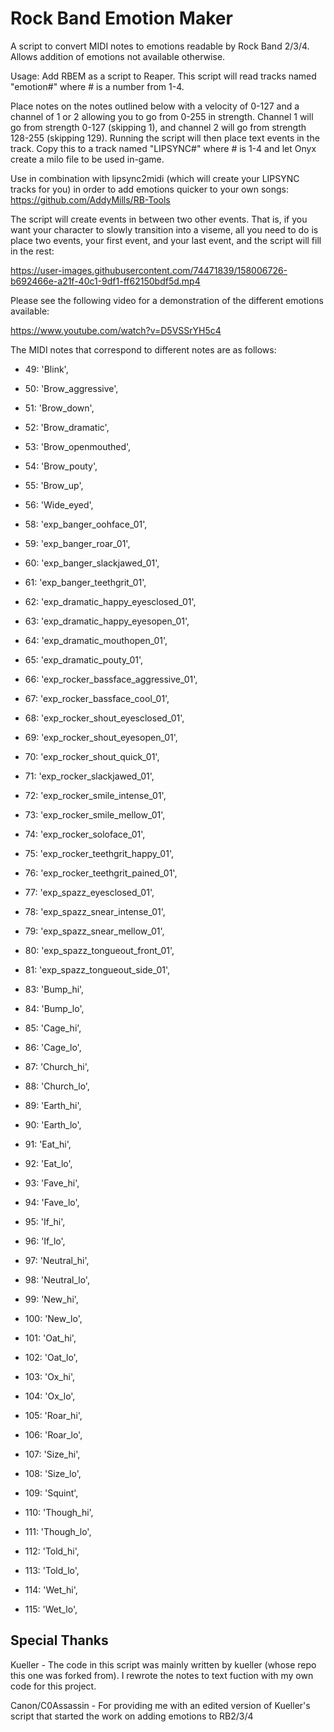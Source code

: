 # Rock Band Emotion Maker
A script to convert MIDI notes to emotions readable by Rock Band 2/3/4. Allows addition of emotions not available otherwise.

Usage: Add RBEM as a script to Reaper. This script will read tracks named "emotion\#" where \# is a number from 1-4.

Place notes on the notes outlined below with a velocity of 0-127 and a channel of 1 or 2 allowing you to go from 0-255 in strength. Channel 1 will go from strength 0-127 (skipping 1), and channel 2 will go from strength 128-255 (skipping 129). Running the script will then place text events in the track. Copy this to a track named "LIPSYNC\#" where \# is 1-4 and let Onyx create a milo file to be used in-game.

Use in combination with lipsync2midi (which will create your LIPSYNC tracks for you) in order to add emotions quicker to your own songs: https://github.com/AddyMills/RB-Tools

The script will create events in between two other events. That is, if you want your character to slowly transition into a viseme, all you need to do is place two events, your first event, and your last event, and the script will fill in the rest:

https://user-images.githubusercontent.com/74471839/158006726-b692466e-a21f-40c1-9df1-ff62150bdf5d.mp4

Please see the following video for a demonstration of the different emotions available:

https://www.youtube.com/watch?v=D5VSSrYH5c4

The MIDI notes that correspond to different notes are as follows:

* 49: 'Blink',
* 50: 'Brow_aggressive',
* 51: 'Brow_down',
* 52: 'Brow_dramatic',
* 53: 'Brow_openmouthed',
* 54: 'Brow_pouty',
* 55: 'Brow_up',
* 56: 'Wide_eyed',

* 58: 'exp_banger_oohface_01',
* 59: 'exp_banger_roar_01',
* 60: 'exp_banger_slackjawed_01',
* 61: 'exp_banger_teethgrit_01',
* 62: 'exp_dramatic_happy_eyesclosed_01',
* 63: 'exp_dramatic_happy_eyesopen_01',
* 64: 'exp_dramatic_mouthopen_01',
* 65: 'exp_dramatic_pouty_01',
* 66: 'exp_rocker_bassface_aggressive_01',
* 67: 'exp_rocker_bassface_cool_01',
* 68: 'exp_rocker_shout_eyesclosed_01',
* 69: 'exp_rocker_shout_eyesopen_01',
* 70: 'exp_rocker_shout_quick_01',
* 71: 'exp_rocker_slackjawed_01',
* 72: 'exp_rocker_smile_intense_01',
* 73: 'exp_rocker_smile_mellow_01',
* 74: 'exp_rocker_soloface_01',
* 75: 'exp_rocker_teethgrit_happy_01',
* 76: 'exp_rocker_teethgrit_pained_01',
* 77: 'exp_spazz_eyesclosed_01',
* 78: 'exp_spazz_snear_intense_01',
* 79: 'exp_spazz_snear_mellow_01',
* 80: 'exp_spazz_tongueout_front_01',
* 81: 'exp_spazz_tongueout_side_01',

* 83: 'Bump_hi',
* 84: 'Bump_lo',
* 85: 'Cage_hi',
* 86: 'Cage_lo',
* 87: 'Church_hi',
* 88: 'Church_lo',
* 89: 'Earth_hi',
* 90: 'Earth_lo',
* 91: 'Eat_hi',
* 92: 'Eat_lo',
* 93: 'Fave_hi',
* 94: 'Fave_lo',
* 95: 'If_hi',
* 96: 'If_lo',
* 97: 'Neutral_hi',
* 98: 'Neutral_lo',
* 99: 'New_hi',
* 100: 'New_lo',
* 101: 'Oat_hi',
* 102: 'Oat_lo',
* 103: 'Ox_hi',
* 104: 'Ox_lo',
* 105: 'Roar_hi',
* 106: 'Roar_lo',
* 107: 'Size_hi',
* 108: 'Size_lo',
* 109: 'Squint',
* 110: 'Though_hi',
* 111: 'Though_lo',
* 112: 'Told_hi',
* 113: 'Told_lo',
* 114: 'Wet_hi',
* 115: 'Wet_lo',

## Special Thanks
Kueller - The code in this script was mainly written by kueller (whose repo this one was forked from). I rewrote the notes to text fuction with my own code for this project.

Canon/C0Assassin - For providing me with an edited version of Kueller's script that started the work on adding emotions to RB2/3/4
